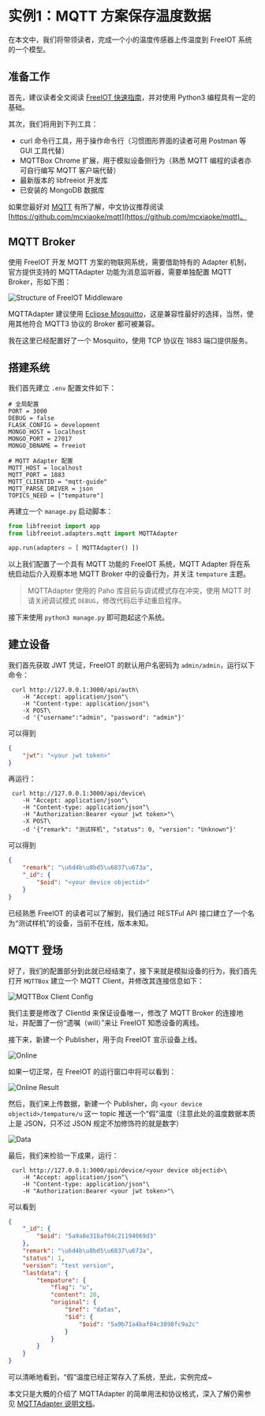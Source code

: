 # 实例1：MQTT 方案保存温度数据

在本文中，我们将带领读者，完成一个小的温度传感器上传温度到 FreeIOT 系统的一个模型。

## 准备工作

首先，建议读者全文阅读 [FreeIOT 快速指南](./README.md)，并对使用 Python3 编程具有一定的基础。

其次，我们将用到下列工具：

- curl 命令行工具，用于操作命令行（习惯图形界面的读者可用 Postman 等 GUI 工具代替）
- MQTTBox Chrome 扩展，用于模拟设备侧行为（熟悉 MQTT 编程的读者亦可自行编写 MQTT 客户端代替）
- 最新版本的 libfreeiot 开发库
- 已安装的 MongoDB 数据库

如果您最好对 [MQTT](https://mqtt.org) 有所了解，中文协议推荐阅读 [https://github.com/mcxiaoke/mqtt](https://github.com/mcxiaoke/mqtt)。

## MQTT Broker

使用 FreeIOT 开发 MQTT 方案的物联网系统，需要借助特有的 Adapter 机制，官方提供支持的 MQTTAdapter 功能为消息监听器，需要单独配置 MQTT Broker，形如下图：

![Structure of FreeIOT Middleware](../images/howtouse/2.png)

MQTTAdapter 建议使用 [Eclipse Mosquitto](https://mosquitto.org/)，这是兼容性最好的选择，当然，使用其他符合 MQTT3 协议的 Broker 都可被兼容。

我在这里已经配置好了一个 Mosquiito，使用 TCP 协议在 1883 端口提供服务。

## 搭建系统

我们首先建立 `.env` 配置文件如下：

```dotenv
# 全局配置
PORT = 3000
DEBUG = false
FLASK_CONFIG = development
MONGO_HOST = localhost
MONGO_PORT = 27017
MONGO_DBNAME = freeiot

# MQTT Adapter 配置
MQTT_HOST = localhost
MQTT_PORT = 1883
MQTT_CLIENTID = "mqtt-guide"
MQTT_PARSE_DRIVER = json
TOPICS_NEED = ["tempature"]
```

再建立一个 `manage.py` 启动脚本：

```python
from libfreeiot import app
from libfreeiot.adapters.mqtt import MQTTAdapter

app.run(adapters = [ MQTTAdapter() ])
```

以上我们配置了一个具有 MQTT 功能的 FreeIOT 系统，MQTT Adapter 将在系统启动后介入观察本地 MQTT Broker 中的设备行为，并关注 `tempature` 主题。

> MQTTAdapter 使用的 Paho 库目前与调试模式存在冲突，使用 MQTT 时请关闭调试模式 `DEBUG`，修改代码后手动重启程序。

接下来使用 `python3 manage.py` 即可跑起这个系统。

## 建立设备

我们首先获取 JWT 凭证，FreeIOT 的默认用户名密码为 `admin/admin`，运行以下命令：

```shell
 curl http://127.0.0.1:3000/api/auth\
    -H "Accept: application/json"\
    -H "Content-type: application/json"\
    -X POST\
    -d '{"username":"admin", "password": "admin"}'
```

可以得到

```json
{
    "jwt": "<your jwt token>"
}
```

再运行：

```shell
 curl http://127.0.0.1:3000/api/device\
    -H "Accept: application/json"\
    -H "Content-type: application/json"\
    -H "Authorization:Bearer <your jwt token>"\
    -X POST\
    -d '{"remark": "测试样机", "status": 0, "version": "Unknown"}'
```

可以得到

```json
{
    "remark": "\u6d4b\u8bd5\u6837\u673a",
    "_id": {
        "$oid": "<your device objectid>"
    }
}
```

已经熟悉 FreeIOT 的读者可以了解到，我们通过 RESTFul API 接口建立了一个名为“测试样机”的设备，当前不在线，版本未知。

## MQTT 登场

好了，我们的配置部分到此就已经结束了，接下来就是模拟设备的行为，我们首先打开 `MQTTBox` 建立一个 MQTT Client，并修改其连接信息如下：

![MQTTBox Client Config](../images/howtouse/3.png)

我们主要是修改了 ClientId 来保证设备唯一，修改了 MQTT Broker 的连接地址，并配置了一份“遗嘱（will）”来让 FreeIOT 知悉设备的离线。

接下来，新建一个 Publisher，用于向 FreeIOT 宣示设备上线。

![Online](../images/howtouse/4.png)

如果一切正常，在 FreeIOT 的运行窗口中将可以看到：

![Online Result](../images/howtouse/6.png)

然后，我们来上传数据，新建一个 Publisher，向 `<your device objectid>/tempature/u` 这一 topic 推送一个“假”温度（注意此处的温度数据本质上是 JSON，只不过 JSON 规定不加修饰符的就是数字）

![Data](../images/howtouse/5.png)

最后，我们来检验一下成果，运行：

```shell
 curl http://127.0.0.1:3000/api/device/<your device objectid>\
    -H "Accept: application/json"\
    -H "Content-type: application/json"\
    -H "Authorization:Bearer <your jwt token>"\
```

可以看到

```json
{
    "_id": {
        "$oid": "5a9a8e31baf04c21194069d3"
    },
    "remark": "\u6d4b\u8bd5\u6837\u673a",
    "status": 1,
    "version": "test version",
    "lastdata": {
        "tempature": {
            "flag": "u",
            "content": 20,
            "original": {
                "$ref": "datas",
                "$id": {
                    "$oid": "5a9b71a4baf04c3898fc9a2c"
                }
            }
        }
    }
}
```

可以清晰地看到，“假”温度已经正常存入了系统，至此，实例完成~

本文只是大概的介绍了 MQTTAdapter 的简单用法和协议格式，深入了解仍需参见 [MQTTAdapter 说明文档](../adapter/mqtt.md)。
